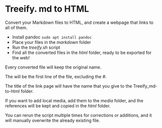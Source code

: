 # Treeify. md to HTML
Convert your Markdown files to HTML, and create a webpage that links to all of them.

+ Install pandoc `sudo apt install pandoc`
+ Place your files in the *markdown* folder
+ Run the *treeify.sh* script
+ Find all the converted files in the *html* folder, ready to be exported for the web!

Every converted file will keep the original name. 

The <title></title> will be the first line of the file, excluding the #. 

The title of the link page will have the name that you give to the Treeify_md-to-html folder.

If you want to add local media, add them to the *media* folder, and the references will be kept and copied in the *html* folder. 

You can rerun the script multiple times for corrections or additions, and it will manually overwrite the already existing file. 
